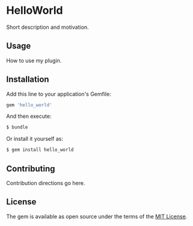 # HelloWorld
Short description and motivation.

## Usage
How to use my plugin.

## Installation
Add this line to your application's Gemfile:

```ruby
gem 'hello_world'
```

And then execute:
```bash
$ bundle
```

Or install it yourself as:
```bash
$ gem install hello_world
```

## Contributing
Contribution directions go here.

## License
The gem is available as open source under the terms of the [MIT License](http://opensource.org/licenses/MIT).
